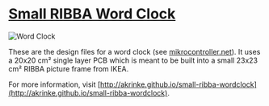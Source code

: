 # [Small RIBBA Word Clock](http://akrinke.github.io/small-ribba-wordclock)

![Word Clock](http://akrinke.github.io/small-ribba-wordclock/images/word-clock-hanging-on.jpg)

These are the design files for a word clock (see
[mikrocontroller.net](http://www.mikrocontroller.net/articles/Word_Clock)). It
uses a 20x20 cm² single layer PCB which is meant to be built into a small
23x23 cm² RIBBA picture frame from IKEA.

For more information, visit
[http://akrinke.github.io/small-ribba-wordclock](http://akrinke.github.io/small-ribba-wordclock).

